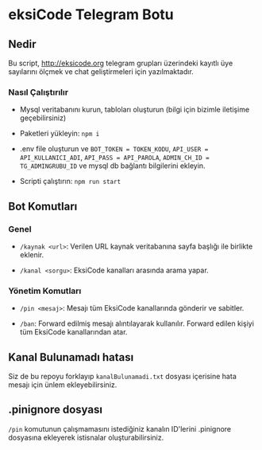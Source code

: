 # eksiCode Telegram Botu

## Nedir

Bu script, http://eksicode.org telegram grupları üzerindeki kayıtlı üye sayılarını ölçmek
ve chat geliştirmeleri için yazılmaktadır.

### Nasıl Çalıştırılır

-   Mysql veritabanını kurun, tabloları oluşturun (bilgi için bizimle iletişime geçebilirsiniz)

-   Paketleri yükleyin: `npm i`

-   .env file oluşturun ve `BOT_TOKEN = TOKEN_KODU`, `API_USER = API_KULLANICI_ADI`, `API_PASS = API_PAROLA`, `ADMIN_CH_ID = TG_ADMINGRUBU_ID` ve mysql db bağlantı bilgilerini ekleyin.

-   Scripti çalıştırın: `npm run start`

## Bot Komutları

### Genel

-   `/kaynak <url>`: Verilen URL kaynak veritabanına sayfa başlığı ile birlikte eklenir.

-   `/kanal <sorgu>`: EksiCode kanalları arasında arama yapar.

### Yönetim Komutları

-   `/pin <mesaj>`: Mesajı tüm EksiCode kanallarında gönderir ve sabitler.

-   `/ban`: Forward edilmiş mesajı alıntılayarak kullanılır. Forward edilen kişiyi tüm EksiCode kanallarından atar.

## Kanal Bulunamadı hatası

Siz de bu repoyu forklayıp `kanalBulunamadi.txt` dosyası içerisine hata mesajı için ünlem ekleyebilirsiniz.

## .pinignore dosyası

`/pin` komutunun çalışmamasını istediğiniz kanalın ID'lerini .pinignore dosyasına ekleyerek istisnalar oluşturabilirsiniz.
